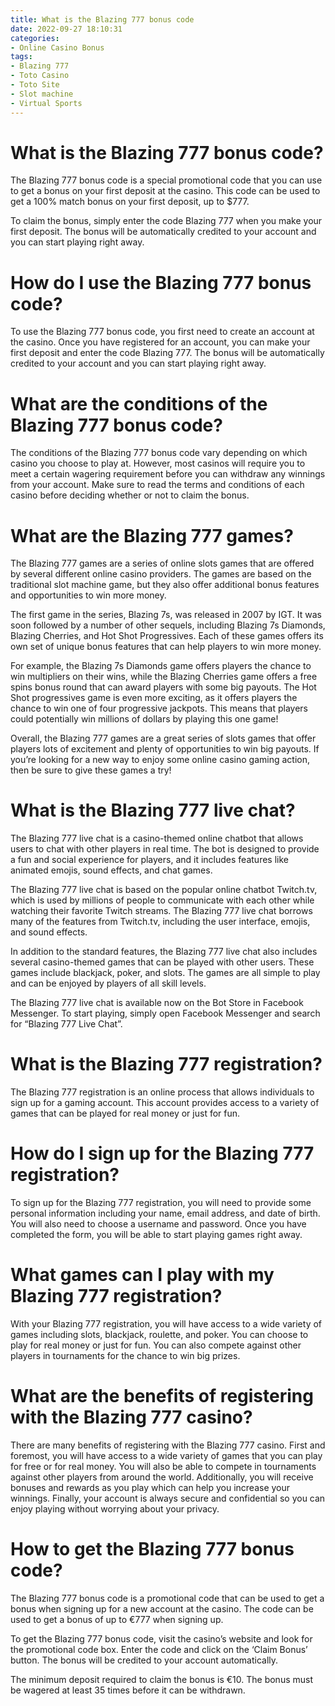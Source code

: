 ```yaml
---
title: What is the Blazing 777 bonus code
date: 2022-09-27 18:10:31
categories:
- Online Casino Bonus
tags:
- Blazing 777
- Toto Casino
- Toto Site
- Slot machine
- Virtual Sports
---
```



#  What is the Blazing 777 bonus code?

The Blazing 777 bonus code is a special promotional code that you can use to get a bonus on your first deposit at the casino. This code can be used to get a 100% match bonus on your first deposit, up to $777.

To claim the bonus, simply enter the code Blazing 777 when you make your first deposit. The bonus will be automatically credited to your account and you can start playing right away.

# How do I use the Blazing 777 bonus code?

To use the Blazing 777 bonus code, you first need to create an account at the casino. Once you have registered for an account, you can make your first deposit and enter the code Blazing 777. The bonus will be automatically credited to your account and you can start playing right away.

# What are the conditions of the Blazing 777 bonus code?

The conditions of the Blazing 777 bonus code vary depending on which casino you choose to play at. However, most casinos will require you to meet a certain wagering requirement before you can withdraw any winnings from your account. Make sure to read the terms and conditions of each casino before deciding whether or not to claim the bonus.

#  What are the Blazing 777 games?

The Blazing 777 games are a series of online slots games that are offered by several different online casino providers. The games are based on the traditional slot machine game, but they also offer additional bonus features and opportunities to win more money.

The first game in the series, Blazing 7s, was released in 2007 by IGT. It was soon followed by a number of other sequels, including Blazing 7s Diamonds, Blazing Cherries, and Hot Shot Progressives. Each of these games offers its own set of unique bonus features that can help players to win more money.

For example, the Blazing 7s Diamonds game offers players the chance to win multipliers on their wins, while the Blazing Cherries game offers a free spins bonus round that can award players with some big payouts. The Hot Shot progressives game is even more exciting, as it offers players the chance to win one of four progressive jackpots. This means that players could potentially win millions of dollars by playing this one game!

Overall, the Blazing 777 games are a great series of slots games that offer players lots of excitement and plenty of opportunities to win big payouts. If you’re looking for a new way to enjoy some online casino gaming action, then be sure to give these games a try!

#  What is the Blazing 777 live chat?

The Blazing 777 live chat is a casino-themed online chatbot that allows users to chat with other players in real time. The bot is designed to provide a fun and social experience for players, and it includes features like animated emojis, sound effects, and chat games.

The Blazing 777 live chat is based on the popular online chatbot Twitch.tv, which is used by millions of people to communicate with each other while watching their favorite Twitch streams. The Blazing 777 live chat borrows many of the features from Twitch.tv, including the user interface, emojis, and sound effects.

In addition to the standard features, the Blazing 777 live chat also includes several casino-themed games that can be played with other users. These games include blackjack, poker, and slots. The games are all simple to play and can be enjoyed by players of all skill levels.

The Blazing 777 live chat is available now on the Bot Store in Facebook Messenger. To start playing, simply open Facebook Messenger and search for “Blazing 777 Live Chat”.

#  What is the Blazing 777 registration?

The Blazing 777 registration is an online process that allows individuals to sign up for a gaming account. This account provides access to a variety of games that can be played for real money or just for fun.

# How do I sign up for the Blazing 777 registration?

To sign up for the Blazing 777 registration, you will need to provide some personal information including your name, email address, and date of birth. You will also need to choose a username and password. Once you have completed the form, you will be able to start playing games right away.

# What games can I play with my Blazing 777 registration?

With your Blazing 777 registration, you will have access to a wide variety of games including slots, blackjack, roulette, and poker. You can choose to play for real money or just for fun. You can also compete against other players in tournaments for the chance to win big prizes.

# What are the benefits of registering with the Blazing 777 casino?

There are many benefits of registering with the Blazing 777 casino. First and foremost, you will have access to a wide variety of games that you can play for free or for real money. You will also be able to compete in tournaments against other players from around the world. Additionally, you will receive bonuses and rewards as you play which can help you increase your winnings. Finally, your account is always secure and confidential so you can enjoy playing without worrying about your privacy.

#  How to get the Blazing 777 bonus code?

The Blazing 777 bonus code is a promotional code that can be used to get a bonus when signing up for a new account at the casino. The code can be used to get a bonus of up to €777 when signing up.

To get the Blazing 777 bonus code, visit the casino’s website and look for the promotional code box. Enter the code and click on the ‘Claim Bonus’ button. The bonus will be credited to your account automatically.

The minimum deposit required to claim the bonus is €10. The bonus must be wagered at least 35 times before it can be withdrawn.